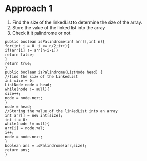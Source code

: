 # Approach 1
1. Find the size of the linkedList to determine the size of the array.
2. Store the value of the linked list into the array
3. Check it it palindrome or not
​
```
public boolean isPalindrome(int arr[],int n){
for(int i = 0 ;i <= n/2;i++){
if(arr[i] != arr[n-i-1])
return false;
}
return true;
}
public boolean isPalindrome(ListNode head) {
//find the size of the LinkedList
int size = 0;
ListNode node = head;
while(node != null){
size++;
node = node.next;
}
node = head;
//Storing the value of the linkedList into an array
int arr[] = new int[size];
int i = 0;
while(node != null){
arr[i] = node.val;
i++;
node = node.next;
}
boolean ans = isPalindrome(arr,size);
return ans;
}
```
